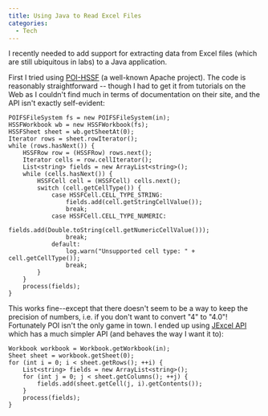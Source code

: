 ```yaml
---
title: Using Java to Read Excel Files
categories:
  - Tech
---
```


I recently needed to add support for extracting data from Excel files (which are still ubiquitous in labs) to a Java application.

First I tried using [POI-HSSF](http://poi.apache.org/hssf/) (a well-known Apache project). The code is reasonably straightforward -- though I had to get it from tutorials on the Web as I couldn't find much in terms of documentation on their site, and the API isn't exactly self-evident:

```
POIFSFileSystem fs = new POIFSFileSystem(in);
HSSFWorkbook wb = new HSSFWorkbook(fs);
HSSFSheet sheet = wb.getSheetAt(0);
Iterator rows = sheet.rowIterator();
while (rows.hasNext()) {
    HSSFRow row = (HSSFRow) rows.next();
    Iterator cells = row.cellIterator();
    List<string> fields = new ArrayList<string>();
    while (cells.hasNext()) {
        HSSFCell cell = (HSSFCell) cells.next();
        switch (cell.getCellType()) {
            case HSSFCell.CELL_TYPE_STRING:
                fields.add(cell.getStringCellValue());
                break;
            case HSSFCell.CELL_TYPE_NUMERIC:
                fields.add(Double.toString(cell.getNumericCellValue()));
                break;
            default:
                log.warn("Unsupported cell type: " + cell.getCellType());
                break;
        }
    }
    process(fields);
}
```

This works fine--except that there doesn't seem to be a way to keep the precision of numbers, i.e. if you don't want to convert "4" to "4.0"! Fortunately POI isn't the only game in town. I ended up using [JExcel API](http://jexcelapi.sourceforge.net/) which has a much simpler API (and behaves the way I want it to):

```
Workbook workbook = Workbook.getWorkbook(in);
Sheet sheet = workbook.getSheet(0);
for (int i = 0; i < sheet.getRows(); ++i) {
    List<string> fields = new ArrayList<string>();
    for (int j = 0; j < sheet.getColumns(); ++j) {
        fields.add(sheet.getCell(j, i).getContents());
    }
    process(fields);
}
```
